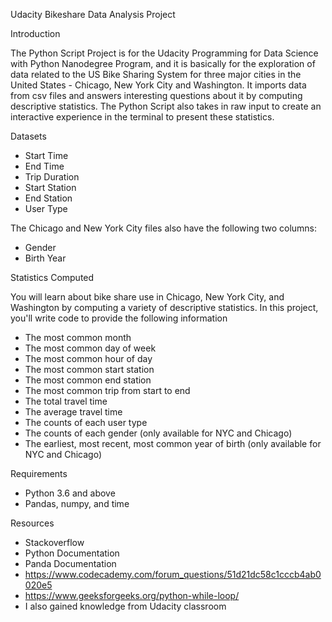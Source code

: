 Udacity Bikeshare Data Analysis Project


Introduction


The Python Script Project is for the Udacity Programming for Data Science with Python Nanodegree Program, and it is basically for the exploration of data related to the US Bike Sharing System for three major cities in the United States - Chicago, New York City and Washington. It imports data from csv files and answers interesting questions about it by computing descriptive statistics. The Python Script also takes in raw input to create an interactive experience in the terminal to present these statistics.


Datasets

* Start Time 
* End Time 
* Trip Duration
* Start Station 
* End Station 
* User Type


The Chicago and New York City files also have the following  two columns:

* Gender
* Birth Year


Statistics Computed

You will learn about bike share use in Chicago, New York City, and Washington by computing a variety of descriptive statistics. In this project, you'll write code to provide the following information

* The most common month
* The most common day of week
* The most common hour of day
* The most common start station
* The most common end station
* The most common trip from start to end
* The total travel time
* The average travel time
* The counts of each user type
* The counts of each gender (only available for NYC and Chicago)
* The earliest, most recent, most common year of birth (only available for NYC and Chicago)

Requirements
  
* Python 3.6 and above
* Pandas, numpy, and time
        

Resources

* Stackoverflow
* Python Documentation
* Panda Documentation
* https://www.codecademy.com/forum_questions/51d21dc58c1cccb4ab0020e5
* https://www.geeksforgeeks.org/python-while-loop/
* I also gained knowledge from Udacity classroom

